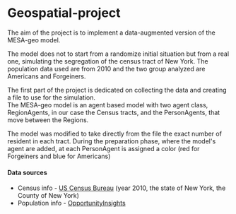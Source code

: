 # Geospatial-project

The aim of the project is to implement a data-augmented version of the MESA-geo model. 

The model does not to start from a randomize initial situation but from a real one, simulating the segregation of the census tract of New York. 
The population data used are from 2010 and the two group analyzed are Americans and Forgeiners.

The first part of the project is dedicated on collecting the data and creating a file to use for the simulation.  
The MESA-geo model is an agent based model with two agent class, RegionAgents, in our case the Census tracts, and the PersonAgents, that move between the Regions. 

The model was modified to take directly from the file the exact number of resident in each tract. During the preparation phase, where the model's agent are added, at each PersonAgent is assigned a color (red for Forgeiners and blue for Americans)

#### Data sources
* Census info - [US Census Bureau](https://www.census.gov/cgi-bin/geo/shapefiles/index.php?year=2010&layergroup=Census+Tracts) (year 2010, the state of New York, the County of New York)
* Population info - [OpportunityInsights](https://opportunityinsights.org/wp-content/uploads/2018/10/tract_covariates.csv)
